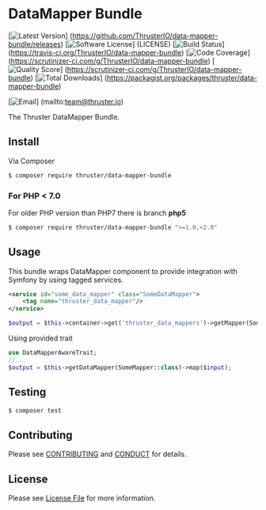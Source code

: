 # DataMapper Bundle

[![Latest Version](https://img.shields.io/github/release/ThrusterIO/data-mapper-bundle.svg?style=flat-square)]
(https://github.com/ThrusterIO/data-mapper-bundle/releases)
[![Software License](https://img.shields.io/badge/license-MIT-brightgreen.svg?style=flat-square)]
(LICENSE)
[![Build Status](https://img.shields.io/travis/ThrusterIO/data-mapper-bundle.svg?style=flat-square)]
(https://travis-ci.org/ThrusterIO/data-mapper-bundle)
[![Code Coverage](https://img.shields.io/scrutinizer/coverage/g/ThrusterIO/data-mapper-bundle.svg?style=flat-square)]
(https://scrutinizer-ci.com/g/ThrusterIO/data-mapper-bundle)
[![Quality Score](https://img.shields.io/scrutinizer/g/ThrusterIO/data-mapper-bundle.svg?style=flat-square)]
(https://scrutinizer-ci.com/g/ThrusterIO/data-mapper-bundle)
[![Total Downloads](https://img.shields.io/packagist/dt/thruster/data-mapper-bundle.svg?style=flat-square)]
(https://packagist.org/packages/thruster/data-mapper-bundle)

[![Email](https://img.shields.io/badge/email-team@thruster.io-blue.svg?style=flat-square)]
(mailto:team@thruster.io)

The Thruster DataMapper Bundle.


## Install

Via Composer

``` bash
$ composer require thruster/data-mapper-bundle
```

### For PHP < 7.0

For older PHP version than PHP7 there is branch **php5**

``` bash
$ composer require thruster/data-mapper-bundle ">=1.0,<2.0"
```


## Usage

This bundle wraps DataMapper component to provide integration with Symfony by using tagged services.

```xml
<service id="some_data_mapper" class="SomeDataMapper">
    <tag name="thruster_data_mapper"/>
</service>
```

```php
$output = $this->container->get('thruster_data_mappers')->getMapper(SomeMapper::class)->map($input);
```

Using provided trait

```php
use DataMapperAwareTrait;
//...
$output = $this->getDataMapper(SomeMapper::class)->map($input);
```


## Testing

``` bash
$ composer test
```


## Contributing

Please see [CONTRIBUTING](CONTRIBUTING.md) and [CONDUCT](CONDUCT.md) for details.


## License

Please see [License File](LICENSE) for more information.
